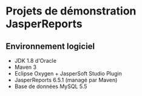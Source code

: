 # Projets de démonstration JasperReports

## Environnement logiciel

  - JDK 1.8 d'Oracle
  - Maven 3 
  - Eclipse Oxygen + JasperSoft Studio Plugin
  - JasperReports 6.5.1 (managé par Maven)
  - Base de données MySQL 5.5